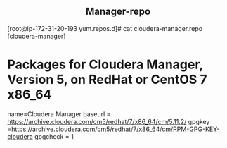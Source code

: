 ## <center> Manager-repo

[root@ip-172-31-20-193 yum.repos.d]# cat cloudera-manager.repo
[cloudera-manager]
# Packages for Cloudera Manager, Version 5, on RedHat or CentOS 7 x86_64
name=Cloudera Manager
baseurl = https://archive.cloudera.com/cm5/redhat/7/x86_64/cm/5.11.2/
gpgkey =https://archive.cloudera.com/cm5/redhat/7/x86_64/cm/RPM-GPG-KEY-cloudera
gpgcheck = 1
